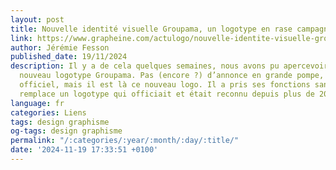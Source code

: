 ```yaml
---
layout: post
title: Nouvelle identité visuelle Groupama, un logotype en rase campagne
link: https://www.grapheine.com/actulogo/nouvelle-identite-visuelle-groupama-un-logotype-en-rase-campagne
author: Jérémie Fesson
published_date: 19/11/2024
description: Il y a de cela quelques semaines, nous avons pu apercevoir en ligne un
  nouveau logotype Groupama. Pas (encore ?) d’annonce en grande pompe, ni de dévoilement
  officiel, mais il est là ce nouveau logo. Il a pris ses fonctions sans bruit et
  remplace un logotype qui officiait et était reconnu depuis plus de 20 ans.
language: fr
categories: Liens
tags: design graphisme
og-tags: design graphisme
permalink: "/:categories/:year/:month/:day/:title/"
date: '2024-11-19 17:33:51 +0100'
---
```

